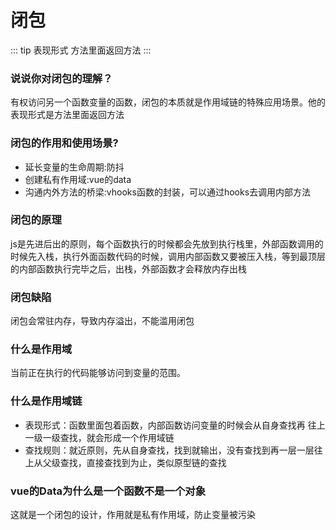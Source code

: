 # 闭包
::: tip 表现形式
方法里面返回方法
:::

### 说说你对闭包的理解？
有权访问另一个函数变量的函数，闭包的本质就是作用域链的特殊应用场景。他的表现形式是方法里面返回方法

### 闭包的作用和使用场景?
- 延长变量的生命周期:防抖
- 创建私有作用域:vue的data
- 沟通内外方法的桥梁:vhooks函数的封装，可以通过hooks去调用内部方法

### 闭包的原理
js是先进后出的原则，每个函数执行的时候都会先放到执行栈里，外部函数调用的时候先入栈，执行外面函数代码的时候，调用内部函数又要被压入栈，等到最顶层的内部函数执行完毕之后，出栈，外部函数才会释放内存出栈

### 闭包缺陷
闭包会常驻内存，导致内存溢出，不能滥⽤闭包

### 什么是作用域
当前正在执行的代码能够访问到变量的范围。

### 什么是作⽤域链
- 表现形式：函数⾥⾯包着函数，内部函数访问变量的时候会从⾃身查找再
往上⼀级⼀级查找，就会形成⼀个作⽤域链
- 查找规则：就近原则，先从⾃身查找，找到就输出，没有查找到再⼀层⼀层往
上从⽗级查找，直接查找到为⽌，类似原型链的查找

### vue的Data为什么是一个函数不是一个对象
这就是一个闭包的设计，作用就是私有作用域，防止变量被污染